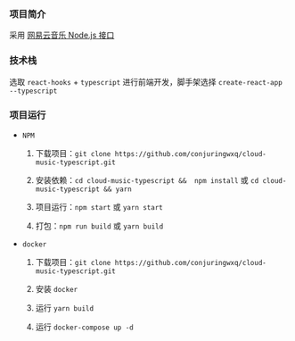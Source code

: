 ### 项目简介

采用 [网易云音乐 Node.js 接口](https://github.com/Binaryify/NeteaseCloudMusicApi) 
  
### 技术栈

选取 `react-hooks` + `typescript` 进行前端开发，脚手架选择 `create-react-app --typescript`
  
### 项目运行

* `NPM`
  
  1. 下载项目：`git clone https://github.com/conjuringwxq/cloud-music-typescript.git`
   
  2. 安装依赖：`cd cloud-music-typescript &&  npm install` 或 `cd cloud-music-typescript && yarn`
   
  3. 项目运行：`npm start` 或 `yarn start`

  4. 打包：`npm run build` 或 `yarn build`

* `docker`

  1. 下载项目：`git clone https://github.com/conjuringwxq/cloud-music-typescript.git`

  2. 安装 `docker`

  3. 运行 `yarn build`

  4. 运行 `docker-compose up -d`
